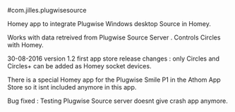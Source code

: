 #com.jilles.plugwisesource

Homey app to integrate Plugwise Windows desktop Source in Homey.

Works with data retreived from Plugwise Source Server . Controls Circles with Homey.

30-08-2016 version 1.2 first app store release changes : only Circles and Circles+ can be added as Homey socket devices.
 
There is a special Homey app for the Plugwise Smile P1 in the Athom App Store so it isnt included anymore in this app.

Bug fixed  : Testing Plugwise Source server  doesnt give crash app anymore.